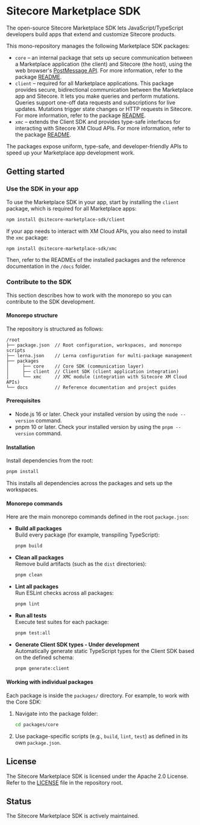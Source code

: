 # Sitecore Marketplace SDK

The open-source Sitecore Marketplace SDK lets JavaScript/TypeScript developers build apps that extend and customize Sitecore products. 

This mono-repository manages the following Marketplace SDK packages:
- `core` – an internal package that sets up secure communication between a Marketplace application (the client) and Sitecore (the host), using the web browser's [PostMessage API](https://developer.mozilla.org/en-US/docs/Web/API/Window/postMessage). For more information, refer to the package [README](packages/core/README.md).
- `client` – required for all Marketplace applications. This package provides secure, bidirectional communication between the Marketplace app and Sitecore. It lets you make queries and perform mutations. Queries support one-off data requests and subscriptions for live updates. Mutations trigger state changes or HTTP requests in Sitecore. For more information, refer to the package [README](packages/client/README.md).
- `xmc` – extends the Client SDK and provides type-safe interfaces for interacting with Sitecore XM Cloud APIs. For more information, refer to the package [README](packages/xmc/README.md).

The packages expose uniform, type-safe, and developer-friendly APIs to speed up your Marketplace app development work.

## Getting started

### Use the SDK in your app
To use the Marketplace SDK in your app, start by installing the `client` package, which is required for all Marketplace apps:
```bash
npm install @sitecore-marketplace-sdk/client
```
If your app needs to interact with XM Cloud APIs, you also need to install the `xmc` package:
```bash
npm install @sitecore-marketplace-sdk/xmc
```

Then, refer to the READMEs of the installed packages and the reference documentation in the `/docs` folder.


### Contribute to the SDK 
This section describes how to work with the monorepo so you can contribute to the SDK development.

#### Monorepo structure

The repository is structured as follows:

```
/root
├── package.json  // Root configuration, workspaces, and monorepo scripts
├── lerna.json    // Lerna configuration for multi-package management
├── packages
│     ├── core    // Core SDK (communication layer)
│     ├── client  // Client SDK (client application integration)
│     └── xmc     // XMC module (integration with Sitecore XM Cloud APIs)
└── docs          // Reference documentation and project guides
```

#### Prerequisites

- Node.js 16 or later. Check your installed version by using the `node --version` command.
- pnpm 10 or later. Check your installed version by using the `pnpm --version` command.

#### Installation

Install dependencies from the root:

```bash
pnpm install
```

This installs all dependencies across the packages and sets up the workspaces.

#### Monorepo commands

Here are the main monorepo commands defined in the root `package.json`:

- **Build all packages**  
  Build every package (for example, transpiling TypeScript):

  ```bash
  pnpm build
  ```

- **Clean all packages**  
  Remove build artifacts (such as the `dist` directories):

  ```bash
  pnpm clean
  ```

- **Lint all packages**  
  Run ESLint checks across all packages:

  ```bash
  pnpm lint
  ```

- **Run all tests**  
  Execute test suites for each package:

  ```bash
  pnpm test:all
  ```

- **Generate Client SDK types - Under development**  
  Automatically generate static TypeScript types for the Client SDK based on the defined schema:

  ```bash
  pnpm generate:client
  ```

#### Working with individual packages

Each package is inside the `packages/` directory. For example, to work with the Core SDK:

1. Navigate into the package folder:
   ```bash
   cd packages/core
   ```
2. Use package-specific scripts (e.g., `build`, `lint`, `test`) as defined in its own `package.json`.
  
## License 
The Sitecore Marketplace SDK is licensed under the Apache 2.0 License. Refer to the [LICENSE](./LICENSE.md) file in the repository root.

## Status
The Sitecore Marketplace SDK is actively maintained.

